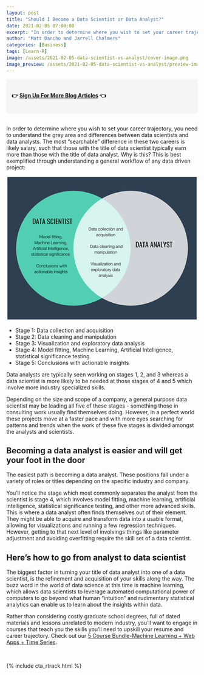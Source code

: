 ```yaml
---
layout: post
title: "Should I Become a Data Scientist or Data Analyst?"
date: 2021-02-05 07:00:00
excerpt: "In order to determine where you wish to set your career trajectory, you need to understand the grey area and differences between data scientists and data analysts. "
author: "Matt Dancho and Jarrell Chalmers"
categories: [Business]
tags: [Learn-R]
image: /assets/2021-02-05-data-scientist-vs-analyst/cover-image.png
image_preview: /assets/2021-02-05-data-scientist-vs-analyst/preview-image.png
---
```



<div style="background-color:whitesmoke; padding:14px;" class="text-center">
  <h4>&#128073; <a href="https://mailchi.mp/business-science/blog-registration">Sign Up For More Blog Articles</a> &#128072;</h4>
</div>

<br>

In order to determine where you wish to set your career trajectory, you need to understand the grey area and differences between data scientists and data analysts. The most “searchable” difference in these two careers is likely salary, such that those with the title of data scientist typically earn more than those with the title of data analyst. Why is this? This is best exemplified through understanding a general workflow of any data driven project:

<img src="/assets/2021-02-05-data-scientist-vs-analyst/scientist-vs-analyst.png" />

- Stage 1: Data collection and acquisition
- Stage 2: Data cleaning and manipulation
- Stage 3: Visualization and exploratory data analysis
- Stage 4: Model fitting, Machine Learning, Artificial Intelligence, statistical significance testing
- Stage 5: Conclusions with actionable insights


Data analysts are typically seen working on stages 1, 2, and 3 whereas a data scientist is more likely to be needed at those stages of 4 and 5 which involve more industry specialized skills. 

Depending on the size and scope of a company, a general purpose data scientist may be leading all five of these stages - something those in consulting work usually find themselves doing. However, in a perfect world these projects move at a faster pace and with more eyes searching for patterns and trends when the work of these five stages is divided amongst the analysts and scientists. 


## Becoming a data analyst is easier and will get your foot in the door

The easiest path is becoming a data analyst. These positions fall under a variety of roles or titles depending on the specific industry and company. 

You’ll notice the stage which most commonly separates the analyst from the scientist is stage 4, which involves model fitting, machine learning, artificial intelligence, statistical significance testing, and other more advanced skills. This is where a data analyst often finds themselves out of their element. They might be able to acquire and transform data into a usable format, allowing for visualizations and running a few regression techniques. However, getting to that next level of involvings things like parameter adjustment and avoiding overfitting require the skill set of a data scientist. 

## Here’s how to go from analyst to data scientist

The biggest factor in turning your title of data analyst into one of a data scientist, is the refinement and acquisition of your skills along the way. The buzz word in the world of data science at this time is machine learning, which allows data scientists to leverage automated computational power of computers to go beyond what human “intuition” and rudimentary statistical analytics can enable us to learn about the insights within data. 

Rather than considering costly graduate school degrees, full of dated materials and lessons unrelated to modern industry, you’ll want to engage in courses that teach you the skills you’ll need to upskill your resume and career trajectory. Check out our [5 Course Bundle-Machine Learning + Web Apps + Time Series](https://university.business-science.io/p/5-course-bundle-machine-learning-web-apps-time-series).






<br>

{% include cta_rtrack.html %}
